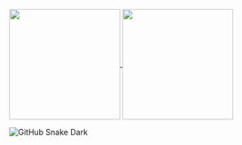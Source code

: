 <!--```yml
name: Andrew Kelton
located_in: Orlando, FL
education:
  [
    "Junior pursuing Bachelor's of Science in Computer Science @ the University of Central Florida",
    "Florida Southwestern State College"
  ]

fields_of_interests:
  [
    "Systems Programming",
    "Computer Vision",
    "NLP",
    "Machine Learning/AI"
  ]

current_classes:
  [
    "Engineering Applications of Intelligent Systems",
    "Concepts of Parallel and Distributed Processing"
  ]
```

[![Andrew's GitHub stats](https://github-readme-stats.vercel.app/api?username=AndrewKelton)](https://github.com/AndrewKelton/github-readme-stats&theme=radical)
![Top Langs](https://github-readme-stats.vercel.app/api/top-langs/?username=AndrewKelton&hide=html,css,makefile,powershell&layout=compact&theme=radical) -->

<a href="https://github.com/AndrewKelton/github-readme-stats">
  <img height=200 align="center" src="https://github-readme-stats.vercel.app/api?username=AndrewKelton&theme=radical" />
</a>
<a href="https://github.com/AndrewKelton/github-readme-stats">
  <img height=200 align="center" src="https://github-readme-stats.vercel.app/api/top-langs/?username=AndrewKelton&hide=html,css,makefile,powershell&layout=compact&langs_count=8&card_width=320&theme=radical" />
</a>

![GitHub Snake Dark](https://raw.githubusercontent.com/AndrewKelton/AndrewKelton/output/github-contribution-grid-snake-dark.svg)
